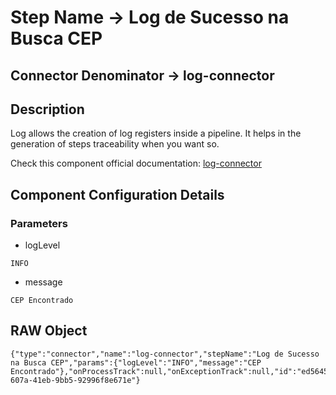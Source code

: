 # Step Name -> Log de Sucesso na Busca CEP
## Connector Denominator -> log-connector

## Description

Log allows the creation of log registers inside a pipeline. It helps in the generation of steps traceability when you want so.

Check this component official documentation: [log-connector](https://docs.digibee.com/documentation/components/tools/log "Digibee log-connector documentation")

## Component Configuration Details
### Parameters

* logLevel
```
INFO
```

* message
```
CEP Encontrado
```


## RAW Object

```
{"type":"connector","name":"log-connector","stepName":"Log de Sucesso na Busca CEP","params":{"logLevel":"INFO","message":"CEP Encontrado"},"onProcessTrack":null,"onExceptionTrack":null,"id":"ed56456f-607a-41eb-9bb5-92996f8e671e"}
```